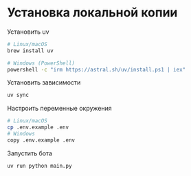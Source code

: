 # Установка локальной копии

Установить uv

```sh
# Linux/macOS
brew install uv

# Windows (PowerShell)
powershell -c "irm https://astral.sh/uv/install.ps1 | iex"
```

Установить зависимости

```sh
uv sync
```

Настроить переменные окружения

```sh
# Linux/macOS
cp .env.example .env
# Windows
copy .env.example .env
```

Запустить бота

```sh
uv run python main.py
```
